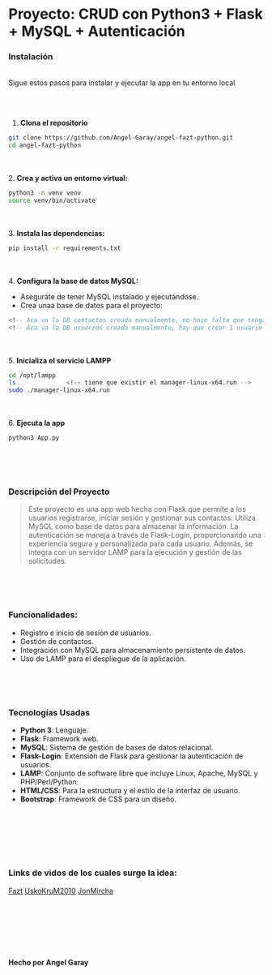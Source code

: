 # Proyecto: CRUD con Python3 + Flask + MySQL + Autenticación


### Instalación
<br>
Sigue estos pasos para instalar y ejecutar la app en tu entorno local

<br><br>
1. **Clona el repositorio**
```bash
git clone https://github.com/Angel-Garay/angel-fazt-python.git
cd angel-fazt-python
```

<br><br>
2. **Crea y activa un entorno virtual:**
```bash
python3 -m venv venv
source venv/bin/activate
```

<br><br>
3. **Instala las dependencias:**
```bash
pip install -r requirements.txt
```

<br><br>
4. **Configura la base de datos MySQL:**
- Aseguráte de tener MySQL instalado y ejecutándose.
- Crea unaa base de datos para el proyecto:
```sql
<!-- Aca va la DB contactos creada manualmente, no hace falta que tenga alguno insertado -->
<!-- Aca va la DB usuarios creada manualmente, hay que crear 1 usuario si o si -->
```

<br><br>
5. **Inicializa el servicio LAMPP**
```bash
cd /opt/lampp
ls				<!-- tiene que existir el manager-linux-x64.run -->
sudo ./manager-linux-x64.run
```

<br><br>
6. **Ejecuta la app**
```bash
python3 App.py
```


<br><br><br>
### Descripción del Proyecto
> Este proyecto es una app web hecha con Flask que permite a los usuarios registrarse, iniciar sesión y gestionar
> sus contactos. Utiliza MySQL como base de datos para almacenar la información. La autenticación se maneja a
> través de Flask-Login, proporcionando una experiencia segura y personalizada para cada usuario. Además, se integra
> con un servidor LAMP para la ejecución y gestión de las solicitudes.


<br><br><br>
### Funcionalidades:
- Registro e inicio de sesión de usuarios.
- Gestión de contactos.
- Integración con MySQL para almacenamiento persistente de datos.
- Uso de LAMP para el despliegue de la aplicación.


<br><br><br>
### Tecnologías Usadas
- **Python 3**: Lenguaje.
- **Flask**: Framework web.
- **MySQL**: Sistema de gestión de bases de datos relacional.
- **Flask-Login**: Extensión de Flask para gestionar la autenticación de usuarios.
- **LAMP**: Conjunto de software libre que incluye Linux, Apache, MySQL y PHP/Perl/Python.
- **HTML/CSS**: Para la estructura y el estilo de la interfaz de usuario.
- **Bootstrap**: Framework de CSS para un diseño.


<br><br><br>
---
### Links de vidos de los cuales surge la idea:
[Fazt](https://www.youtube.com/watch?v=IgCfZkR8wME&t=1763s)
[UskoKruM2010](https://www.youtube.com/watch?v=FX0lMm_Qj10&t=2067s)
[JonMircha](https://www.youtube.com/watch?v=FlsoBiteuPM&t=1313s)


<br><br><br>
---
#### Hecho por Angel Garay



